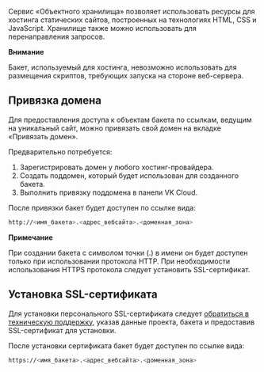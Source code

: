 Сервис «Объектного хранилища» позволяет использовать ресурсы для хостинга статических сайтов, построенных на технологиях HTML, CSS и JavaScript. Хранилище также можно использовать для перенаправления запросов.

<warn>  

**Внимание**

Бакет, используемый для хостинга, невозможно использовать для размещения скриптов, требующих запуска на стороне веб-сервера.

</warn>

## Привязка домена

Для предоставления доступа к объектам бакета по ссылкам, ведущим на уникальный сайт, можно привязать свой домен на вкладке «Привязать домен».

Предварительно потребуется:

1.  Зарегистрировать домен у любого хостинг-провайдера.
2.  Создать поддомен, который будет использован для созданного бакета.
3.  Выполнить привязку поддомена в панели VK Cloud.

После привязки бакет будет доступен по ссылке вида:

```bash
http://<имя_бакета>.<адрес_вебсайта>.<доменная_зона>
```

<info>

**Примечание**

При создании бакета с символом точки (.) в имени он будет доступен только при использовании протокола HTTP. При необходимости использования HTTPS протокола следует установить SSL-сертификат.

</info>

## Установка SSL-сертификата

Для установки персонального SSL-сертификата следует [обратиться в техническую поддержку](https://mcs.mail.ru/docs/contacts), указав данные проекта, бакета и предоставив SSL-сертификат для установки.

После установки сертификата бакет будет доступен по ссылке вида:

```bash
https://<имя_бакета>.<адрес_вебсайта>.<доменная_зона>
```
